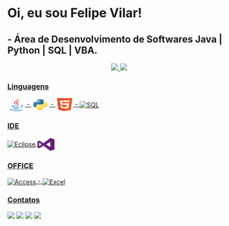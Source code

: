 # Oi, eu sou Felipe Vilar!
## - Área de Desenvolvimento de Softwares Java | Python | SQL | VBA.

<div align="center">
  <a href="https://github.com/Fevilar">
<img height="150em" src="https://github-readme-stats.vercel.app/api?username=Fevilar&show_icons=true&theme=aura&include_all_commits=true&count_private=true"/>
<img height="150em" src="https://github-readme-stats.vercel.app/api/top-langs/?username=Fevilar&layout=compact&langs_count=7&theme=aura"/>
</div>


<h3> Linguagens </h3>
<div>
   <img align="center" alt="java" height="30" width="40" src="https://raw.githubusercontent.com/devicons/devicon/master/icons/java/java-original.svg">
 - <img align="center" alt="python" height="30" width="40" src="https://raw.githubusercontent.com/devicons/devicon/master/icons/python/python-original.svg">
 - <img align="center" alt="html" height="30" width="40" src="https://raw.githubusercontent.com/devicons/devicon/master/icons/html5/html5-original.svg">
 - <img align="center" alt="SQL" height="30" width="110" src="https://img.shields.io/badge/MySQL-005C84?style=for-the-badge&logo=mysql&logoColor=white">

</div>

<h3> IDE </h3>  
<div>
 <img align="center" alt="Eclipse" height="30" width="100" src="https://img.shields.io/badge/Eclipse-2C2255?style=for-the-badge&logo=eclipse&logoColor=white">
 <img align="center" alt="Visual Studio" height="30" width="40" src="https://raw.githubusercontent.com/devicons/devicon/9f4f5cdb393299a81125eb5127929ea7bfe42889/icons/visualstudio/visualstudio-plain.svg">
</div>

 <h3> OFFICE </h3>  
<div>
    <img align="center" alt="Access" height="30" width="140" src="https://img.shields.io/badge/Microsoft_Access-A4373A?style=for-the-badge&logo=microsoft-access&logoColor=white">
 -  <img align="center" alt="Excel" height="30" width="140" src="https://img.shields.io/badge/Microsoft_Excel-217346?style=for-the-badge&logo=microsoft-excel&logoColor=white">
</div>
  
  
<h3> Contatos </h3>
<div>  
  <a href="https://api.whatsapp.com/send?phone=5511985758065" target="_blank"><img src="https://img.shields.io/badge/WhatsApp-25D366?style=for-the-badge&logo=whatsapp&logoColor=white" target="_black"></a>
  <a href="mailto:fevilar@hotmail.com" target="_blank"><img src="https://img.shields.io/badge/Microsoft_Outlook-0078D4?style=for-the-badge&logo=microsoft-outlook&logoColor=white" target="_black"></a>
  <a href="https://www.linkedin.com/in/felipevilar/" target="_blank"><img src="https://img.shields.io/badge/LinkedIn-0077B5?style=for-the-badge&logo=linkedin&logoColor=white" target="_black"></a>
  <a href="https://github.com/Fevilar" target="_blank"><img src="https://img.shields.io/badge/GitHub-100000?style=for-the-badge&logo=github&logoColor=white" target="_black"></a>
  </div>
